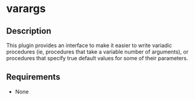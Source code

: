 varargs
=======

Description
-----------

This plugin provides an interface to make it easier to write
variadic procedures (ie, procedures that take a variable 
number of arguments), or procedures that specify true default
values for some of their parameters.

Requirements
------------

* None
